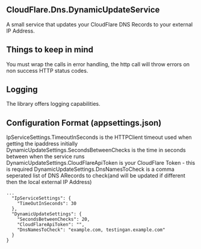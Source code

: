 CloudFlare.Dns.DynamicUpdateService 
----------------------------------------------
A small service that updates your CloudFlare DNS Records to your external IP Address. 

Things to keep in mind
----------------------------------------------
You must wrap the calls in error handling, the http call will throw errors on non success HTTP status codes. 

Logging
--------
The library offers logging capabilities.

Configuration Format (appsettings.json)
----------------------------------------
IpServiceSettings.TimeoutInSeconds is the HTTPClient timeout used when getting the ipaddress initially
DynamicUpdateSettings.SecondsBetweenChecks is the time in seconds between when the service runs
DynamicUpdateSettings.CloudFlareApiToken is your CloudFlare Token - this is required 
DynamicUpdateSettings.DnsNamesToCheck is a comma seperated list of DNS ARecords to check(and will be updated if different then the local external IP Address)

```
...
  "IpServiceSettings": {
    "TimeOutInSeconds": 30
  },
  "DynamicUpdateSettings": {
    "SecondsBetweenChecks": 20,
    "CloudFlareApiToken": "",
    "DnsNamesToCheck": "example.com, testingan.example.com"
  }
}

```
